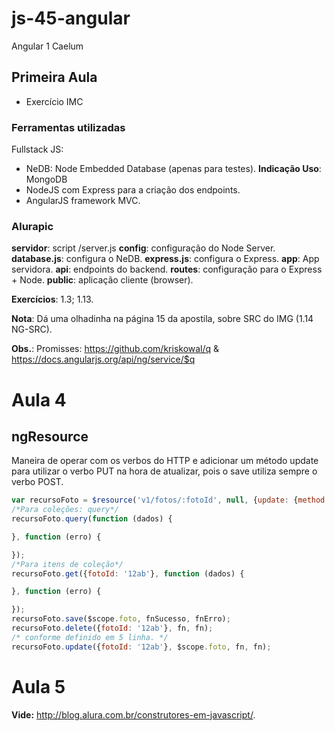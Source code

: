 # js-45-angular
Angular 1 Caelum

## Primeira Aula

- Exercício IMC

### Ferramentas utilizadas
Fullstack JS:

- NeDB: Node Embedded Database (apenas para testes). **Indicação Uso**: MongoDB
- NodeJS com Express para a criação dos endpoints.
- AngularJS framework MVC.

### Alurapic
**servidor**: script /server.js
**config**: configuração do Node Server.
**database.js**: configura o NeDB.
**express.js**: configura o Express.
**app**: App servidora.
**api**: endpoints do backend.
**routes**: configuração para o Express + Node.
**public**: aplicação cliente (browser).

**Exercícios**: 1.3; 1.13.

**Nota**: Dá uma olhadinha na página 15 da apostila, sobre SRC do IMG (1.14 NG-SRC).

**Obs.**: Promisses: https://github.com/kriskowal/q & https://docs.angularjs.org/api/ng/service/$q

# Aula 4

## ngResource

Maneira de operar com os verbos do HTTP e adicionar um método update para utilizar
o verbo PUT na hora de atualizar, pois o save utiliza sempre o verbo POST.
```javascript
var recursoFoto = $resource('v1/fotos/:fotoId', null, {update: {method: 'PUT'}});
/*Para coleções: query*/
recursoFoto.query(function (dados) {

}, function (erro) {

});
/*Para itens de coleção*/
recursoFoto.get({fotoId: '12ab'}, function (dados) {

}, function (erro) {

});
recursoFoto.save($scope.foto, fnSucesso, fnErro);
recursoFoto.delete({fotoId: '12ab'}, fn, fn);
/* conforme definido em 5 linha. */
recursoFoto.update({fotoId: '12ab'}, $scope.foto, fn, fn);
```

# Aula 5
**Vide:** http://blog.alura.com.br/construtores-em-javascript/.
